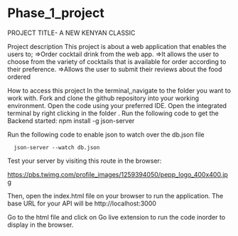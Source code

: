 # Phase_1_project
PROJECT TITLE-
A NEW KENYAN CLASSIC

Project description
This project is about a web application that enables the users to; =>Order cocktail drink from the web app. =>It allows the user to choose from the variety of cocktails that is available for order according to their preference. =>Allows the user to submit their reviews about the food ordered

How to access this project
In the terminal,,navigate to the folder you want to work with. Fork and clone the github repository into your working environment. Open the code using your preferred IDE. Open the integrated terminal by right clicking in the folder . Run the following code to get the Backend started: npm install -g json-server

Run the following code to enable json to watch over the db.json file

      json-server --watch db.json
Test your server by visiting this route in the browser:

https://pbs.twimg.com/profile_images/1259394050/pepp_logo_400x400.jpg

Then, open the index.html file on your browser to run the application. The base URL for your API will be http://localhost:3000

Go to the html file and click on Go live extension to run the code inorder to display in the browser.